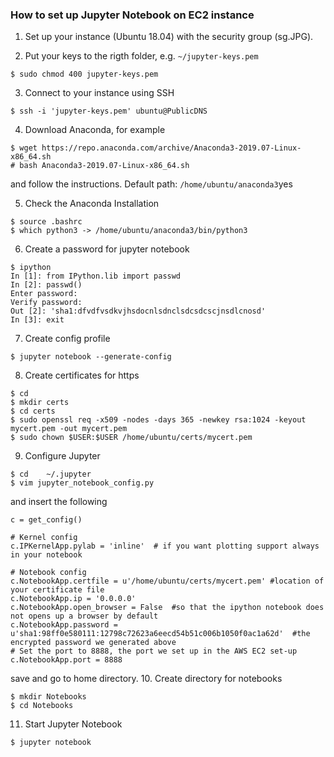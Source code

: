 ### How to set up Jupyter Notebook on EC2 instance

1. Set up your instance (Ubuntu 18.04) with the security group (sg.JPG).

2. Put your keys to the rigth folder, e.g. `~/jupyter-keys.pem`
```
$ sudo chmod 400 jupyter-keys.pem
```
3. Connect to your instance using SSH
```
$ ssh -i 'jupyter-keys.pem' ubuntu@PublicDNS
```
4. Download Anaconda, for example
```
$ wget https://repo.anaconda.com/archive/Anaconda3-2019.07-Linux-x86_64.sh
# bash Anaconda3-2019.07-Linux-x86_64.sh
```
and follow the instructions.
Default path: `/home/ubuntu/anaconda3`yes

5. Check the Anaconda Installation
```
$ source .bashrc
$ which python3 -> /home/ubuntu/anaconda3/bin/python3
```

6. Create a password for jupyter notebook
```
$ ipython
In [1]: from IPython.lib import passwd
In [2]: passwd()
Enter password:
Verify password:
Out [2]: 'sha1:dfvdfvsdkvjhsdocnlsdnclsdcsdcscjnsdlcnosd'
In [3]: exit
```
7. Create config profile
```
$ jupyter notebook --generate-config
```
8. Create certificates for https
```
$ cd 
$ mkdir certs
$ cd certs
$ sudo openssl req -x509 -nodes -days 365 -newkey rsa:1024 -keyout mycert.pem -out mycert.pem
$ sudo chown $USER:$USER /home/ubuntu/certs/mycert.pem
```

9. Configure Jupyter
```
$ cd 	~/.jupyter
$ vim jupyter_notebook_config.py
```
and insert the following
```
c = get_config()

# Kernel config
c.IPKernelApp.pylab = 'inline'  # if you want plotting support always in your notebook

# Notebook config
c.NotebookApp.certfile = u'/home/ubuntu/certs/mycert.pem' #location of your certificate file
c.NotebookApp.ip = '0.0.0.0'
c.NotebookApp.open_browser = False  #so that the ipython notebook does not opens up a browser by default
c.NotebookApp.password = u'sha1:98ff0e580111:12798c72623a6eecd54b51c006b1050f0ac1a62d'  #the encrypted password we generated above
# Set the port to 8888, the port we set up in the AWS EC2 set-up
c.NotebookApp.port = 8888
```
save and go to home directory.
10. Create directory for notebooks
```
$ mkdir Notebooks
$ cd Notebooks
```
11. Start Jupyter Notebook
```
$ jupyter notebook
```
